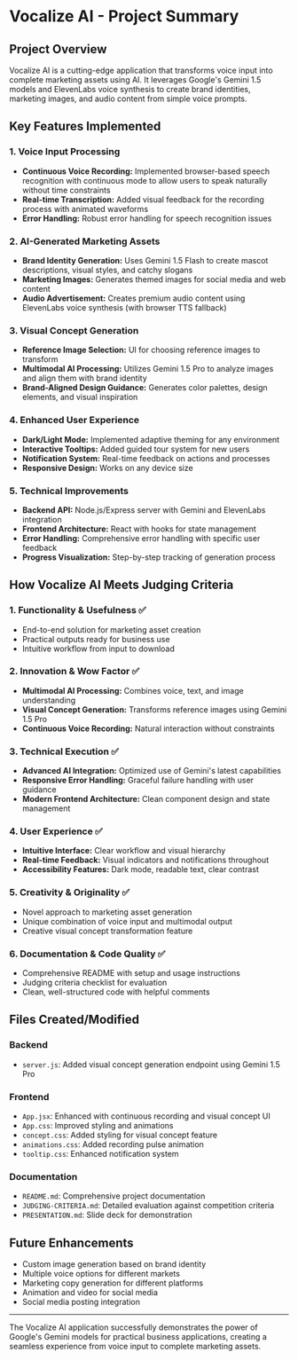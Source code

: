 # Vocalize AI - Project Summary

## Project Overview
Vocalize AI is a cutting-edge application that transforms voice input into complete marketing assets using AI. It leverages Google's Gemini 1.5 models and ElevenLabs voice synthesis to create brand identities, marketing images, and audio content from simple voice prompts.

## Key Features Implemented

### 1. Voice Input Processing
- **Continuous Voice Recording:** Implemented browser-based speech recognition with continuous mode to allow users to speak naturally without time constraints
- **Real-time Transcription:** Added visual feedback for the recording process with animated waveforms
- **Error Handling:** Robust error handling for speech recognition issues

### 2. AI-Generated Marketing Assets
- **Brand Identity Generation:** Uses Gemini 1.5 Flash to create mascot descriptions, visual styles, and catchy slogans
- **Marketing Images:** Generates themed images for social media and web content
- **Audio Advertisement:** Creates premium audio content using ElevenLabs voice synthesis (with browser TTS fallback)

### 3. Visual Concept Generation
- **Reference Image Selection:** UI for choosing reference images to transform
- **Multimodal AI Processing:** Utilizes Gemini 1.5 Pro to analyze images and align them with brand identity
- **Brand-Aligned Design Guidance:** Generates color palettes, design elements, and visual inspiration

### 4. Enhanced User Experience
- **Dark/Light Mode:** Implemented adaptive theming for any environment
- **Interactive Tooltips:** Added guided tour system for new users
- **Notification System:** Real-time feedback on actions and processes
- **Responsive Design:** Works on any device size

### 5. Technical Improvements
- **Backend API:** Node.js/Express server with Gemini and ElevenLabs integration
- **Frontend Architecture:** React with hooks for state management
- **Error Handling:** Comprehensive error handling with specific user feedback
- **Progress Visualization:** Step-by-step tracking of generation process

## How Vocalize AI Meets Judging Criteria

### 1. Functionality & Usefulness ✅
- End-to-end solution for marketing asset creation
- Practical outputs ready for business use
- Intuitive workflow from input to download

### 2. Innovation & Wow Factor ✅
- **Multimodal AI Processing:** Combines voice, text, and image understanding
- **Visual Concept Generation:** Transforms reference images using Gemini 1.5 Pro
- **Continuous Voice Recording:** Natural interaction without constraints

### 3. Technical Execution ✅
- **Advanced AI Integration:** Optimized use of Gemini's latest capabilities
- **Responsive Error Handling:** Graceful failure handling with user guidance
- **Modern Frontend Architecture:** Clean component design and state management

### 4. User Experience ✅
- **Intuitive Interface:** Clear workflow and visual hierarchy
- **Real-time Feedback:** Visual indicators and notifications throughout
- **Accessibility Features:** Dark mode, readable text, clear contrast

### 5. Creativity & Originality ✅
- Novel approach to marketing asset generation
- Unique combination of voice input and multimodal output
- Creative visual concept transformation feature

### 6. Documentation & Code Quality ✅
- Comprehensive README with setup and usage instructions
- Judging criteria checklist for evaluation
- Clean, well-structured code with helpful comments

## Files Created/Modified

### Backend
- `server.js`: Added visual concept generation endpoint using Gemini 1.5 Pro

### Frontend
- `App.jsx`: Enhanced with continuous recording and visual concept UI
- `App.css`: Improved styling and animations
- `concept.css`: Added styling for visual concept feature
- `animations.css`: Added recording pulse animation
- `tooltip.css`: Enhanced notification system

### Documentation
- `README.md`: Comprehensive project documentation
- `JUDGING-CRITERIA.md`: Detailed evaluation against competition criteria
- `PRESENTATION.md`: Slide deck for demonstration

## Future Enhancements
- Custom image generation based on brand identity
- Multiple voice options for different markets
- Marketing copy generation for different platforms
- Animation and video for social media
- Social media posting integration

---

The Vocalize AI application successfully demonstrates the power of Google's Gemini models for practical business applications, creating a seamless experience from voice input to complete marketing assets.
